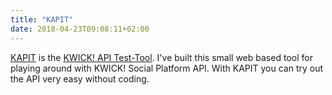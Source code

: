 ```yaml
---
title: "KAPIT"
date: 2018-04-23T09:08:11+02:00
---
```


[KAPIT][9] is the [KWICK! API Test-Tool][10]. I've built this small web based tool for playing around with KWICK! Social Platform API. With KAPIT you can try out the API very easy without coding.

[9]:  http://kapit.weltraumschaf.de/
[10]: http://developer.kwick.com/
